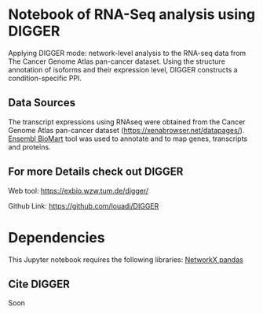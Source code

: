 # Notebook of RNA-Seq analysis using DIGGER

Applying DIGGER mode: network-level analysis to the RNA-seq data from The Cancer Genome Atlas pan-cancer dataset. Using the structure annotation of isoforms and their expression level, DIGGER constructs a condition-specific PPI.


## Data Sources
The transcript expressions using RNAseq were obtained from the Cancer Genome Atlas pan-cancer dataset (https://xenabrowser.net/datapages/). [Ensembl BioMart](https://www.ensembl.org/biomart/martview) tool was used to annotate and to map genes, transcripts and proteins.


## For more Details check out DIGGER 
Web tool: https://exbio.wzw.tum.de/digger/

Github Link: https://github.com/louadi/DIGGER

# Dependencies

This Jupyter notebook requires the following libraries:
[NetworkX ](https://networkx.github.io/)
[pandas](https://pandas.pydata.org/)

## Cite DIGGER

Soon
